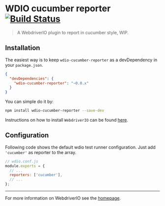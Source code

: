 WDIO cucumber reporter
[![Build Status](https://travis-ci.org/andrewkeig/wdio-cucumber-reporter.svg?branch=master)](https://travis-ci.org/andrewkeig/wdio-cucumber-reporter)
==========

> A WebdriverIO plugin to report in cucumber style, WIP.

## Installation

The easiest way is to keep `wdio-cucumber-reporter` as a devDependency in your `package.json`.

```json
{
  "devDependencies": {
    "wdio-cucumber-reporter": "~0.0.x"
  }
}
```

You can simple do it by:

```bash
npm install wdio-cucumber-reporter --save-dev
```

Instructions on how to install `WebdriverIO` can be found [here](http://webdriver.io/guide/getstarted/install.html).

## Configuration

Following code shows the default wdio test runner configuration. Just add `'cucumber'` as reporter
to the array.

```js
// wdio.conf.js
module.exports = {
  // ...
  reporters: ['cucumber'],
  // ...
};
```

----

For more information on WebdriverIO see the [homepage](http://webdriver.io).
